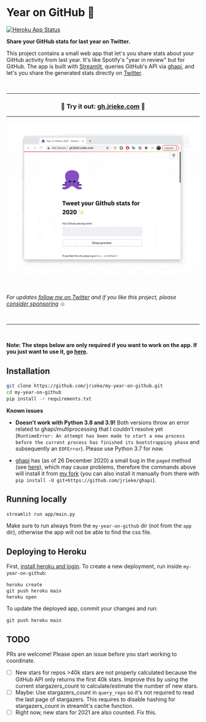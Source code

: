# Year on GitHub 🐙

[![Heroku App Status](http://heroku-shields.herokuapp.com/year-on-github)](http://gh2020.jrieke.com)

**Share your GitHub stats for last year on Twitter.**

This project contains a small web app that let's you share stats about your GitHub 
activity from last year. It's like Spotify's "year in review" but for GitHub. The app 
is built with [Streamlit](https://www.streamlit.io/), queries GitHub's API via 
[ghapi](https://ghapi.fast.ai/), and let's you share the generated stats directly on 
[Twitter](https://twitter.com/).

<br>

---

<h3 align="center">
    🎉 Try it out: <a href="http://gh.jrieke.com">gh.jrieke.com</a> 🎉
</h3>

---

<!-- <h3 align="center">
    🎉 Year on GitHub is now live! 🎉
    <br><br>
    Try it out: <br>
    <a href="http://gh2020.jrieke.com">gh2020.jrieke.com</a>
</h3> -->

<p align="center">
    <a href="http://gh.jrieke.com/"><img src="images/demo.gif" width=700></a>
</p>

<br>

*For updates [follow me on Twitter](https://twitter.com/jrieke) and if you like this project, please [consider sponsoring](https://github.com/sponsors/jrieke) ☺️*

<br>

---

<br>

**Note: The steps below are only required if you want to work on the app. If you just want to use it, go [here](http://gh2020.jrieke.com/).**

## Installation

```bash
git clone https://github.com/jrieke/my-year-on-github.git
cd my-year-on-github
pip install -r requirements.txt
```

**Known issues**

- **Doesn't work with Python 3.8 and 3.9!** Both versions throw an error related to 
  ghapi/multiprocessing that I couldn't resolve yet 
  (`RuntimeError: An attempt has been made to start a new process before the current process has finished its bootstrapping phase` 
  and subsequently an `EOFError`). Please use Python 3.7 for now.

- [ghapi](https://ghapi.fast.ai/) has (as of 26 December 2020) a small bug in the 
  `paged` method (see [here](https://github.com/fastai/ghapi/issues/24)), which may 
  cause problems, therefore the commands above will install it from 
  [my fork](https://github.com/jrieke/ghapi) (you can also install it manually from 
  there with `pip install -U git+https://github.com/jrieke/ghapi`).


## Running locally

```bash
streamlit run app/main.py
```

Make sure to run always from the `my-year-on-github` dir (not from the `app `dir), 
otherwise the app will not be able to find the css file.

## Deploying to Heroku

First, [install heroku and login](https://devcenter.heroku.com/articles/getting-started-with-python#set-up). 
To create a new deployment, run inside `my-year-on-github`:

```
heroku create
git push heroku main
heroku open
```

To update the deployed app, commit your changes and run:

```
git push heroku main
```

## TODO

PRs are welcome! Please open an issue before you start working to coordinate. 

- [ ] New stars for repos >40k stars are not properly calculated because the GitHub
  API only returns the first 40k stars. Improve this by using the current 
  stargazers_count to calculate/estimate the number of new stars.
- [ ] Maybe: Use stargazers_count in `query_repo` so it's not required to read the last
  page of stargazers. This requires to disable hashing for stargazers_count in 
  streamlit's cache function.
- [ ] Right now, new stars for 2021 are also counted. Fix this.
